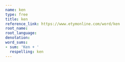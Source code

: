 ```yaml
---
name: ken
type: free
title: ken
reference_link: https://www.etymonline.com/word/ken
root_name: 
root_language: 
denotation: 
word_sums:
- sum: 'Ken + '
  respelling: ken
---
```

